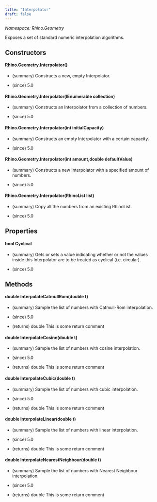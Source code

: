 ```yaml
---
title: "Interpolator"
draft: false
---
```


*Namespace: Rhino.Geometry*

   Exposes a set of standard numeric interpolation algorithms.
   
## Constructors
#### Rhino.Geometry.Interpolator()
- (summary) 
     Constructs a new, empty Interpolator.
     
- (since) 5.0
#### Rhino.Geometry.Interpolator(IEnumerable<double> collection)
- (summary) 
     Constructs an Interpolator from a collection of numbers.
     
- (since) 5.0
#### Rhino.Geometry.Interpolator(int initialCapacity)
- (summary) 
     Constructs an empty Interpolator with a certain capacity.
     
- (since) 5.0
#### Rhino.Geometry.Interpolator(int amount,double defaultValue)
- (summary) 
     Constructs a new Interpolator with a specified amount of numbers.
     
- (since) 5.0
#### Rhino.Geometry.Interpolator(RhinoList<double> list)
- (summary) 
     Copy all the numbers from an existing RhinoList.
     
- (since) 5.0
## Properties
#### bool Cyclical
- (summary) 
     Gets or sets a value indicating whether or not the values inside this Interpolator 
     are to be treated as cyclical (i.e. circular).
     
- (since) 5.0
## Methods
#### double InterpolateCatmullRom(double t)
- (summary) 
     Sample the list of numbers with Catmull-Rom interpolation.
     
- (since) 5.0
- (returns) double This is some return comment
#### double InterpolateCosine(double t)
- (summary) 
     Sample the list of numbers with cosine interpolation.
     
- (since) 5.0
- (returns) double This is some return comment
#### double InterpolateCubic(double t)
- (summary) 
     Sample the list of numbers with cubic interpolation.
     
- (since) 5.0
- (returns) double This is some return comment
#### double InterpolateLinear(double t)
- (summary) 
     Sample the list of numbers with linear interpolation.
     
- (since) 5.0
- (returns) double This is some return comment
#### double InterpolateNearestNeighbour(double t)
- (summary) 
     Sample the list of numbers with Nearest Neighbour interpolation. 
     
- (since) 5.0
- (returns) double This is some return comment
